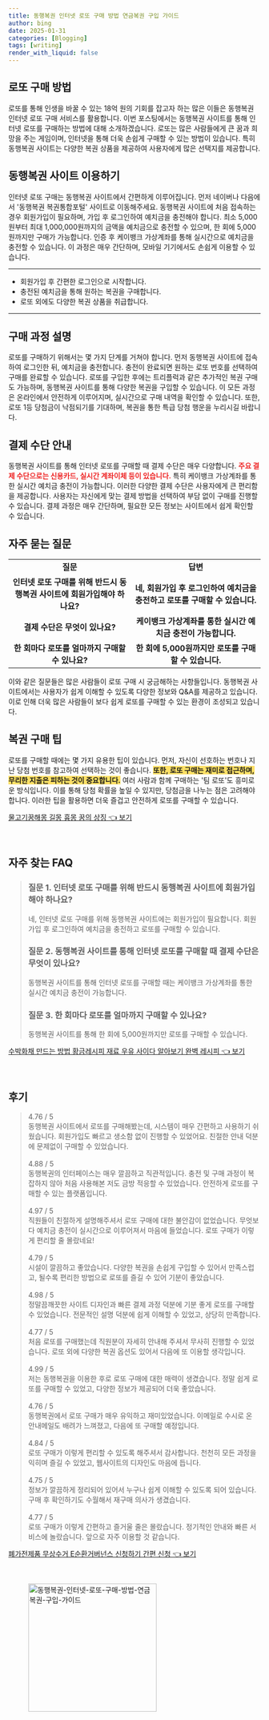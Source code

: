 ```yaml
---
title: 동행복권 인터넷 로또 구매 방법 연금복권 구입 가이드
author: bing
date: 2025-01-31
categories: [Blogging]
tags: [writing]
render_with_liquid: false
---
```



<h2 id='로또_구매_방법'>로또 구매 방법</h2>

<p>로또를 통해 인생을 바꿀 수 있는 18억 원의 기회를 잡고자 하는 많은 이들은 동행복권 인터넷 로또 구매 서비스를 활용합니다. 이번 포스팅에서는 동행복권 사이트를 통해 인터넷 로또를 구매하는 방법에 대해 소개하겠습니다. 로또는 많은 사람들에게 큰 꿈과 희망을 주는 게임이며, 인터넷을 통해 더욱 손쉽게 구매할 수 있는 방법이 있습니다. 특히 동행복권 사이트는 다양한 복권 상품을 제공하여 사용자에게 많은 선택지를 제공합니다.</p>

<h2 id='동행복권_사이트_이용하기'>동행복권 사이트 이용하기</h2>

<p>인터넷 로또 구매는 동행복권 사이트에서 간편하게 이루어집니다. 먼저 네이버나 다음에서 '동행복권 복권통합포털' 사이트로 이동해주세요. 동행복권 사이트에 처음 접속하는 경우 회원가입이 필요하며, 가입 후 로그인하여 예치금을 충전해야 합니다. 최소 5,000원부터 최대 1,000,000원까지의 금액을 예치금으로 충전할 수 있으며, 한 회에 5,000원까지만 구매가 가능합니다. 인증 후 케이뱅크 가상계좌를 통해 실시간으로 예치금을 충전할 수 있습니다. 이 과정은 매우 간단하며, 모바일 기기에서도 손쉽게 이용할 수 있습니다.</p>

<hr />

<ul>
    <li>회원가입 후 간편한 로그인으로 시작합니다.</li>
    <li>충전된 예치금을 통해 원하는 복권을 구매합니다.</li>
    <li>로또 외에도 다양한 복권 상품을 취급합니다.</li>
</ul>

<hr />

<h2 id='구매_과정_설명'>구매 과정 설명</h2>

<p>로또를 구매하기 위해서는 몇 가지 단계를 거쳐야 합니다. 먼저 동행복권 사이트에 접속하여 로그인한 뒤, 예치금을 충전합니다. 충전이 완료되면 원하는 로또 번호를 선택하여 구매를 완료할 수 있습니다. 로또를 구입한 후에는 트리플럭과 같은 추가적인 복권 구매도 가능하며, 동행복권 사이트를 통해 다양한 복권을 구입할 수 있습니다. 이 모든 과정은 온라인에서 안전하게 이루어지며, 실시간으로 구매 내역을 확인할 수 있습니다. 또한, 로또 1등 당첨금이 낙점되기를 기대하며, 복권을 통한 특급 당첨 행운을 누리시길 바랍니다.</p>

<h2 id='결제_수단_안내'>결제 수단 안내</h2>

<p>동행복권 사이트를 통해 인터넷 로또를 구매할 때 결제 수단은 매우 다양합니다. <b><span style="color: #ee2323;">주요 결제 수단으로는 신용카드, 실시간 계좌이체 등이 있습니다.</span></b> 특히 케이뱅크 가상계좌를 통한 실시간 예치금 충전이 가능합니다. 이러한 다양한 결제 수단은 사용자에게 큰 편리함을 제공합니다. 사용자는 자신에게 맞는 결제 방법을 선택하여 부담 없이 구매를 진행할 수 있습니다. 결제 과정은 매우 간단하며, 필요한 모든 정보는 사이트에서 쉽게 확인할 수 있습니다.</p>

<h2 id='자주_묻는_질문'>자주 묻는 질문</h2>

<table>
    <tr>
        <td style="text-align: center; height: 17px;"><b>질문</b></td>
        <td style="text-align: center; height: 17px;"><b>답변</b></td>
    </tr>
    <tr>
        <td style="text-align: center; height: 17px;"><b>인터넷 로또 구매를 위해 반드시 동행복권 사이트에 회원가입해야 하나요?</b></td>
        <td style="text-align: center; height: 17px;"><b>네, 회원가입 후 로그인하여 예치금을 충전하고 로또를 구매할 수 있습니다.</b></td>
    </tr>
    <tr>
        <td style="text-align: center; height: 17px;"><b>결제 수단은 무엇이 있나요?</b></td>
        <td style="text-align: center; height: 17px;"><b>케이뱅크 가상계좌를 통한 실시간 예치금 충전이 가능합니다.</b></td>
    </tr>
    <tr>
        <td style="text-align: center; height: 17px;"><b>한 회마다 로또를 얼마까지 구매할 수 있나요?</b></td>
        <td style="text-align: center; height: 17px;"><b>한 회에 5,000원까지만 로또를 구매할 수 있습니다.</b></td>
    </tr>
</table>

<p>이와 같은 질문들은 많은 사람들이 로또 구매 시 궁금해하는 사항들입니다. 동행복권 사이트에서는 사용자가 쉽게 이해할 수 있도록 다양한 정보와 Q&A를 제공하고 있습니다. 이로 인해 더욱 많은 사람들이 보다 쉽게 로또를 구매할 수 있는 환경이 조성되고 있습니다.</p>

<h2 id='복권_구매_팁'>복권 구매 팁</h2>

<p>로또를 구매할 때에는 몇 가지 유용한 팁이 있습니다. 먼저, 자신이 선호하는 번호나 지난 당첨 번호를 참고하여 선택하는 것이 좋습니다. <b><span style="background-color: #ffe066;">또한, 로또 구매는 재미로 접근하며, 무리한 지출은 피하는 것이 중요합니다.</span></b> 여러 사람과 함께 구매하는 '팀 로또'도 흥미로운 방식입니다. 이를 통해 당첨 확률을 높일 수 있지만, 당첨금을 나누는 점은 고려해야 합니다. 이러한 팁을 활용하면 더욱 즐겁고 안전하게 로또를 구매할 수 있습니다.</p>


<p><a class="click-button" title="물고기꿈해몽 길몽 흉몽 꿈의 상징" href="https://adkhouse.github.io/posts/%EB%AC%BC%EA%B3%A0%EA%B8%B0%EA%BF%88%ED%95%B4%EB%AA%BD-%EA%B8%B8%EB%AA%BD-%ED%9D%89%EB%AA%BD-%EA%BF%88%EC%9D%98-%EC%83%81%EC%A7%95/" rel="dofollow">물고기꿈해몽 길몽 흉몽 꿈의 상징 👈 보기</a></p><br>
<h2 id='자주_찾는_FAQ'>자주 찾는 FAQ</h2>
<div itemscope="" itemtype="https://schema.org/FAQPage"> 
<blockquote> 
<div itemscope="" itemprop="mainEntity" itemtype="https://schema.org/Question"> 
<h3 itemprop="name">질문 1. 인터넷 로또 구매를 위해 반드시 동행복권 사이트에 회원가입해야 하나요?</h3> 
<div itemscope="" itemprop="acceptedAnswer" itemtype="https://schema.org/Answer"> 
<span itemprop="text"> 
<p>네, 인터넷 로또 구매를 위해 동행복권 사이트에는 회원가입이 필요합니다. 회원가입 후 로그인하여 예치금을 충전하고 로또를 구매할 수 있습니다.</p> 
</span> 
</div> 
</div> 

<div itemscope="" itemprop="mainEntity" itemtype="https://schema.org/Question"> 
<h3 itemprop="name">질문 2. 동행복권 사이트를 통해 인터넷 로또를 구매할 때 결제 수단은 무엇이 있나요?</h3> 
<div itemscope="" itemprop="acceptedAnswer" itemtype="https://schema.org/Answer"> 
<span itemprop="text"> 
<p>동행복권 사이트를 통해 인터넷 로또를 구매할 때는 케이뱅크 가상계좌를 통한 실시간 예치금 충전이 가능합니다.</p> 
</span> 
</div> 
</div> 

<div itemscope="" itemprop="mainEntity" itemtype="https://schema.org/Question"> 
<h3 itemprop="name">질문 3. 한 회마다 로또를 얼마까지 구매할 수 있나요?</h3> 
<div itemscope="" itemprop="acceptedAnswer" itemtype="https://schema.org/Answer"> 
<span itemprop="text"> 
<p>동행복권 사이트를 통해 한 회에 5,000원까지만 로또를 구매할 수 있습니다.</p> 
</span> 
</div> 
</div> 
</blockquote> 
</div>
<p><a class="click-button" title="수박화채 만드는 방법 황금레시피 재료 우유 사이다 알아보기 완벽 레시피" href="https://adkhouse.github.io/posts/%EC%88%98%EB%B0%95%ED%99%94%EC%B1%84-%EB%A7%8C%EB%93%9C%EB%8A%94-%EB%B0%A9%EB%B2%95-%ED%99%A9%EA%B8%88%EB%A0%88%EC%8B%9C%ED%94%BC-%EC%9E%AC%EB%A3%8C-%EC%9A%B0%EC%9C%A0-%EC%82%AC%EC%9D%B4%EB%8B%A4-%EC%95%8C%EC%95%84%EB%B3%B4%EA%B8%B0-%EC%99%84%EB%B2%BD-%EB%A0%88%EC%8B%9C%ED%94%BC/" rel="dofollow">수박화채 만드는 방법 황금레시피 재료 우유 사이다 알아보기 완벽 레시피 👈 보기</a></p><br>
<h2 id='후기'>후기</h2>
<div itemscope itemtype="https://schema.org/Product">
  <blockquote>
  <div itemprop="review" itemscope itemtype="https://schema.org/Review">
      <div itemprop="reviewRating" itemscope itemtype="https://schema.org/Rating"> <span itemprop="ratingValue">4.76</span> / <span itemprop="bestRating">5</span> </div>
      <span itemprop="reviewBody">동행복권 사이트에서 로또를 구매해봤는데, 시스템이 매우 간편하고 사용하기 쉬웠습니다. 회원가입도 빠르고 생소함 없이 진행할 수 있었어요. 친절한 안내 덕분에 문제없이 구매할 수 있었습니다.</span>
  </div>
  <br>
  <div itemprop="review" itemscope itemtype="https://schema.org/Review">
      <div itemprop="reviewRating" itemscope itemtype="https://schema.org/Rating"> <span itemprop="ratingValue">4.88</span> / <span itemprop="bestRating">5</span> </div>
      <span itemprop="reviewBody">동행복권의 인터페이스는 매우 깔끔하고 직관적입니다. 충전 및 구매 과정이 복잡하지 않아 처음 사용해본 저도 금방 적응할 수 있었습니다. 안전하게 로또를 구매할 수 있는 플랫폼입니다.</span>
  </div>
  <br>
  <div itemprop="review" itemscope itemtype="https://schema.org/Review">
      <div itemprop="reviewRating" itemscope itemtype="https://schema.org/Rating"> <span itemprop="ratingValue">4.97</span> / <span itemprop="bestRating">5</span> </div>
      <span itemprop="reviewBody">직원들이 친절하게 설명해주셔서 로또 구매에 대한 불안감이 없었습니다. 무엇보다 예치금 충전이 실시간으로 이루어져서 마음에 들었습니다. 로또 구매가 이렇게 편리할 줄 몰랐네요!</span>
  </div>
  <br>
  <div itemprop="review" itemscope itemtype="https://schema.org/Review">
      <div itemprop="reviewRating" itemscope itemtype="https://schema.org/Rating"> <span itemprop="ratingValue">4.79</span> / <span itemprop="bestRating">5</span> </div>
      <span itemprop="reviewBody">시설이 깔끔하고 좋았습니다. 다양한 복권을 손쉽게 구입할 수 있어서 만족스럽고, 될수록 편리한 방법으로 로또를 즐길 수 있어 기분이 좋았습니다.</span>
  </div>
  <br>
  <div itemprop="review" itemscope itemtype="https://schema.org/Review">
      <div itemprop="reviewRating" itemscope itemtype="https://schema.org/Rating"> <span itemprop="ratingValue">4.98</span> / <span itemprop="bestRating">5</span> </div>
      <span itemprop="reviewBody">정말끔깨끗한 사이트 디자인과 빠른 결제 과정 덕분에 기분 좋게 로또를 구매할 수 있었습니다. 전문적인 설명 덕분에 쉽게 이해할 수 있었고, 상당히 만족합니다.</span>
  </div>
  <br>
  <div itemprop="review" itemscope itemtype="https://schema.org/Review">
      <div itemprop="reviewRating" itemscope itemtype="https://schema.org/Rating"> <span itemprop="ratingValue">4.77</span> / <span itemprop="bestRating">5</span> </div>
      <span itemprop="reviewBody">처음 로또를 구매했는데 직원분이 자세히 안내해 주셔서 무사히 진행할 수 있었습니다. 로또 외에 다양한 복권 옵션도 있어서 다음에 또 이용할 생각입니다.</span>
  </div>
  <br>
  <div itemprop="review" itemscope itemtype="https://schema.org/Review">
      <div itemprop="reviewRating" itemscope itemtype="https://schema.org/Rating"> <span itemprop="ratingValue">4.99</span> / <span itemprop="bestRating">5</span> </div>
      <span itemprop="reviewBody">저는 동행복권을 이용한 후로 로또 구매에 대한 매력이 생겼습니다. 정말 쉽게 로또를 구매할 수 있었고, 다양한 정보가 제공되어 더욱 좋았습니다.</span>
  </div>
  <br>
  <div itemprop="review" itemscope itemtype="https://schema.org/Review">
      <div itemprop="reviewRating" itemscope itemtype="https://schema.org/Rating"> <span itemprop="ratingValue">4.76</span> / <span itemprop="bestRating">5</span> </div>
      <span itemprop="reviewBody">동행복권에서 로또 구매가 매우 유익하고 재미있었습니다. 이메일로 수시로 온 안내메일도 배려가 느껴졌고, 다음에 또 구매할 예정입니다.</span>
  </div>
  <br>
  <div itemprop="review" itemscope itemtype="https://schema.org/Review">
      <div itemprop="reviewRating" itemscope itemtype="https://schema.org/Rating"> <span itemprop="ratingValue">4.84</span> / <span itemprop="bestRating">5</span> </div>
      <span itemprop="reviewBody">로또 구매가 이렇게 편리할 수 있도록 해주셔서 감사합니다. 천천히 모든 과정을 익히며 즐길 수 있었고, 웹사이트의 디자인도 마음에 듭니다.</span>
  </div>
  <br>
  <div itemprop="review" itemscope itemtype="https://schema.org/Review">
      <div itemprop="reviewRating" itemscope itemtype="https://schema.org/Rating"> <span itemprop="ratingValue">4.75</span> / <span itemprop="bestRating">5</span> </div>
      <span itemprop="reviewBody">정보가 깔끔하게 정리되어 있어서 누구나 쉽게 이해할 수 있도록 되어 있습니다. 구매 후 확인하기도 수월해서 재구매 의사가 생겼습니다.</span>
  </div>
  <br>
  <div itemprop="review" itemscope itemtype="https://schema.org/Review">
      <div itemprop="reviewRating" itemscope itemtype="https://schema.org/Rating"> <span itemprop="ratingValue">4.77</span> / <span itemprop="bestRating">5</span> </div>
      <span itemprop="reviewBody">로또 구매가 이렇게 간편하고 즐거울 줄은 몰랐습니다. 정기적인 안내와 빠른 서비스에 놀랐습니다. 앞으로 자주 이용할 것 같습니다.</span>
  </div>
  </blockquote>
</div>
<p><a class="click-button" title="폐가전제품 무상수거 E순환거버넌스 신청하기 간편 신청" href="https://adkhouse.github.io/posts/%ED%8F%90%EA%B0%80%EC%A0%84%EC%A0%9C%ED%92%88-%EB%AC%B4%EC%83%81%EC%88%98%EA%B1%B0-E%EC%88%9C%ED%99%98%EA%B1%B0%EB%B2%84%EB%84%8C%EC%8A%A4-%EC%8B%A0%EC%B2%AD%ED%95%98%EA%B8%B0-%EA%B0%84%ED%8E%B8-%EC%8B%A0%EC%B2%AD/" rel="dofollow">폐가전제품 무상수거 E순환거버넌스 신청하기 간편 신청 👈 보기</a></p><br>
<figure class="image"><img src="https://adkhouse.github.io/assets/img/thumbnail/동행복권-인터넷-로또-구매-방법-연금복권-구입-가이드.webp" alt="동행복권-인터넷-로또-구매-방법-연금복권-구입-가이드" width="256" height="256"></figure>